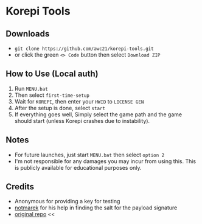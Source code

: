 # Korepi Tools

## Downloads

- `git clone https://github.com/awc21/korepi-tools.git`
- or click the green `<> Code` button then select `Download ZIP`


## How to Use (Local auth)

1. Run `MENU.bat`
2. Then select `first-time-setup`
1. Wait for `KOREPI`, then enter your `HWID` to `LICENSE GEN`
3. After the setup is done, select `start` 
4. If everything goes well, Simply select the game path and the game should start (unless Korepi crashes due to instability).

## Notes
- For future launches, just start `MENU.bat` then select `option 2`
- I'm not responsible for any damages you may incur from using this. This is publicly available for educational purposes only.

## Credits

- Anonymous for providing a key for testing
- [notmarek](https://github.com/notmarek) for his help in finding the salt for the payload signature
- [original repo](https://github.com/fadillzzz/korepi-tools) <<